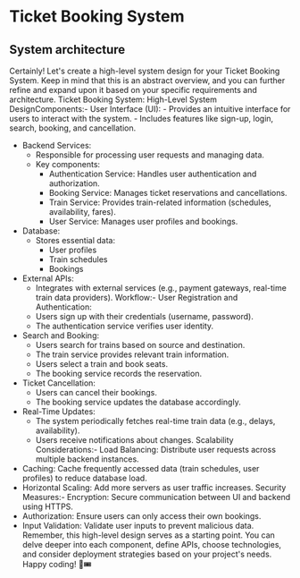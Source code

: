 # Ticket Booking System



## System architecture
Certainly! Let's create a high-level system design for your Ticket Booking System. Keep in mind that this is an abstract overview, and you can further refine and expand upon it based on your specific requirements and architecture.
Ticket Booking System: High-Level System DesignComponents:- User Interface (UI):
    - Provides an intuitive interface for users to interact with the system.
    - Includes features like sign-up, login, search, booking, and cancellation.
- Backend Services:
    - Responsible for processing user requests and managing data.
    - Key components:
        - Authentication Service: Handles user authentication and authorization.
        - Booking Service: Manages ticket reservations and cancellations.
        - Train Service: Provides train-related information (schedules, availability, fares).
        - User Service: Manages user profiles and bookings.
- Database:
    - Stores essential data:
        - User profiles
        - Train schedules
        - Bookings
- External APIs:
    - Integrates with external services (e.g., payment gateways, real-time train data providers).
Workflow:- User Registration and Authentication:
    - Users sign up with their credentials (username, password).
    - The authentication service verifies user identity.
- Search and Booking:
    - Users search for trains based on source and destination.
    - The train service provides relevant train information.
    - Users select a train and book seats.
    - The booking service records the reservation.
- Ticket Cancellation:
    - Users can cancel their bookings.
    - The booking service updates the database accordingly.
- Real-Time Updates:
    - The system periodically fetches real-time train data (e.g., delays, availability).
    - Users receive notifications about changes.
Scalability Considerations:- Load Balancing: Distribute user requests across multiple backend instances.
- Caching: Cache frequently accessed data (train schedules, user profiles) to reduce database load.
- Horizontal Scaling: Add more servers as user traffic increases.
Security Measures:- Encryption: Secure communication between UI and backend using HTTPS.
- Authorization: Ensure users can only access their own bookings.
- Input Validation: Validate user inputs to prevent malicious data.
Remember, this high-level design serves as a starting point. You can delve deeper into each component, define APIs, choose technologies, and consider deployment strategies based on your project's needs. Happy coding! 🚀🎟️
